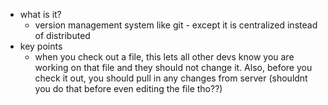   * what is it?
    * version management system like git - except it is centralized instead of distributed
  * key points
    * when you check out a file, this lets all other devs know you are working on that file and they should not change it. Also, before you check it out, you should pull in any changes from server (shouldnt you do that before even editing the file tho??)